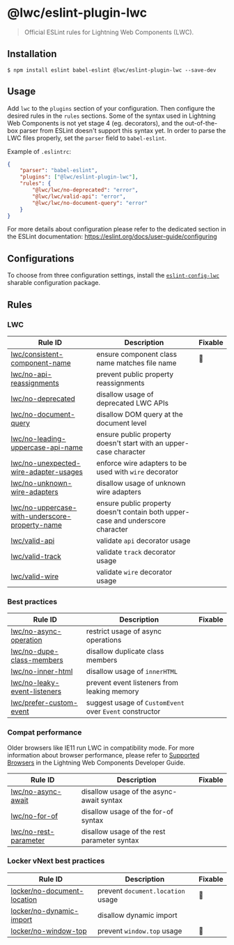 # @lwc/eslint-plugin-lwc

> Official ESLint rules for Lightning Web Components (LWC).

## Installation

```
$ npm install eslint babel-eslint @lwc/eslint-plugin-lwc --save-dev
```

## Usage

Add `lwc` to the `plugins` section of your configuration. Then configure the desired rules in the `rules` sections. Some of the syntax used in Lightning Web Components is not yet stage 4 (eg. decorators), and the out-of-the-box parser from ESLint doesn't support this syntax yet. In order to parse the LWC files properly, set the `parser` field to `babel-eslint`.

Example of `.eslintrc`:

```json
{
    "parser": "babel-eslint",
    "plugins": ["@lwc/eslint-plugin-lwc"],
    "rules": {
        "@lwc/lwc/no-deprecated": "error",
        "@lwc/lwc/valid-api": "error",
        "@lwc/lwc/no-document-query": "error"
    }
}
```

For more details about configuration please refer to the dedicated section in the ESLint documentation: https://eslint.org/docs/user-guide/configuring

## Configurations

To choose from three configuration settings, install the [`eslint-config-lwc`](https://github.com/salesforce/eslint-config-lwc) sharable configuration package.

## Rules

### LWC

| Rule ID                                                                                                      | Description                                                                     | Fixable |
| ------------------------------------------------------------------------------------------------------------ | ------------------------------------------------------------------------------- | ------- |
| [lwc/consistent-component-name](./docs/rules/consistent-component-name.md)                                   | ensure component class name matches file name                                   | 🔧      |
| [lwc/no-api-reassignments](./docs/rules/no-api-reassignments.md)                                             | prevent public property reassignments                                           |         |
| [lwc/no-deprecated](./docs/rules/no-deprecated.md)                                                           | disallow usage of deprecated LWC APIs                                           |         |
| [lwc/no-document-query](./docs/rules/no-document-query.md)                                                   | disallow DOM query at the document level                                        |         |
| [lwc/no-leading-uppercase-api-name](./docs/rules/no-leading-uppercase-api-name.md)                           | ensure public property doesn't start with an upper-case character               |         |
| [lwc/no-unexpected-wire-adapter-usages](./docs/rules/no-unexpected-wire-adapter-usages.md)                   | enforce wire adapters to be used with `wire` decorator                          |         |
| [lwc/no-unknown-wire-adapters](./docs/rules/no-unknown-wire-adapters.md)                                     | disallow usage of unknown wire adapters                                         |         |
| [lwc/no-uppercase-with-underscore-property-name](./docs/rules/no-uppercase-with-underscore-property-name.md) | ensure public property doesn't contain both upper-case and underscore character |         |
| [lwc/valid-api](./docs/rules/valid-api.md)                                                                   | validate `api` decorator usage                                                  |         |
| [lwc/valid-track](./docs/rules/valid-track.md)                                                               | validate `track` decorator usage                                                |         |
| [lwc/valid-wire](./docs/rules/valid-wire.md)                                                                 | validate `wire` decorator usage                                                 |         |

### Best practices

| Rule ID                                                                  | Description                                             | Fixable |
| ------------------------------------------------------------------------ | ------------------------------------------------------- | ------- |
| [lwc/no-async-operation](./docs/rules/no-async-operation.md)             | restrict usage of async operations                      |         |
| [lwc/no-dupe-class-members](./docs/rules/no-dupe-class-members.md)       | disallow duplicate class members                        |         |
| [lwc/no-inner-html](./docs/rules/no-inner-html.md)                       | disallow usage of `innerHTML`                           |         |
| [lwc/no-leaky-event-listeners](./docs/rules/no-leaky-event-listeners.md) | prevent event listeners from leaking memory             |         |
| [lwc/prefer-custom-event](./docs/rules/prefer-custom-event.md)           | suggest usage of `CustomEvent` over `Event` constructor |         |

### Compat performance

Older browsers like IE11 run LWC in compatibility mode. For more information about browser performance, please refer to [Supported Browsers](http://developer.salesforce.com/docs/component-library/documentation/lwc/lwc.get_started_supported_browsers) in the Lightning Web Components Developer Guide.

| Rule ID                                                    | Description                                 | Fixable |
| ---------------------------------------------------------- | ------------------------------------------- | ------- |
| [lwc/no-async-await](./docs/rules/no-async-await.md)       | disallow usage of the async-await syntax    |         |
| [lwc/no-for-of](./docs/rules/no-for-of.md)                 | disallow usage of the for-of syntax         |         |
| [lwc/no-rest-parameter](./docs/rules/no-rest-parameter.md) | disallow usage of the rest parameter syntax |         |

### Locker vNext best practices

| Rule ID                                                             | Description                       | Fixable |
| ------------------------------------------------------------------- | --------------------------------- | ------- |
| [locker/no-document-location](./docs/rules/no-document-location.md) | prevent `document.location` usage | 🔧      |
| [locker/no-dynamic-import](./docs/rules/no-dynamic-import.md)       | disallow dynamic import           |         |
| [locker/no-window-top](./docs/rules/no-window-top.md)               | prevent `window.top` usage        | 🔧      |
